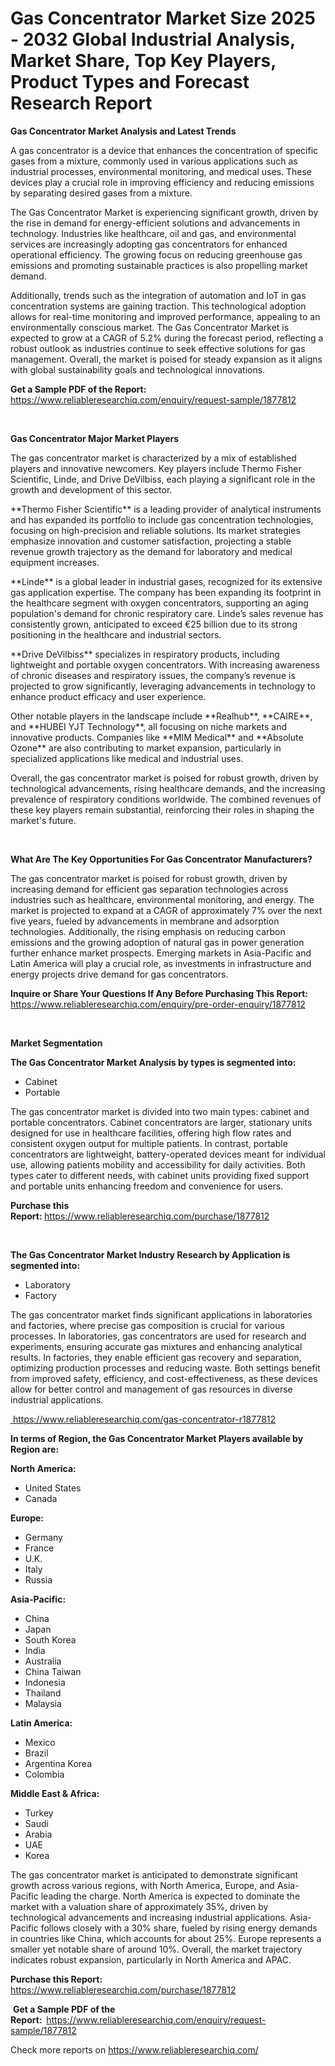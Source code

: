 <p><h1>Gas Concentrator Market Size 2025 - 2032 Global Industrial Analysis, Market Share, Top Key Players, Product Types and Forecast Research Report</h1></p><p><strong>Gas Concentrator Market Analysis and Latest Trends</strong></p>
<p><p>A gas concentrator is a device that enhances the concentration of specific gases from a mixture, commonly used in various applications such as industrial processes, environmental monitoring, and medical uses. These devices play a crucial role in improving efficiency and reducing emissions by separating desired gases from a mixture.</p><p>The Gas Concentrator Market is experiencing significant growth, driven by the rise in demand for energy-efficient solutions and advancements in technology. Industries like healthcare, oil and gas, and environmental services are increasingly adopting gas concentrators for enhanced operational efficiency. The growing focus on reducing greenhouse gas emissions and promoting sustainable practices is also propelling market demand.</p><p>Additionally, trends such as the integration of automation and IoT in gas concentration systems are gaining traction. This technological adoption allows for real-time monitoring and improved performance, appealing to an environmentally conscious market. The Gas Concentrator Market is expected to grow at a CAGR of 5.2% during the forecast period, reflecting a robust outlook as industries continue to seek effective solutions for gas management. Overall, the market is poised for steady expansion as it aligns with global sustainability goals and technological innovations.</p></p>
<p><strong>Get a Sample PDF of the Report:&nbsp;</strong> <a href="https://www.reliableresearchiq.com/enquiry/request-sample/1877812?utm_campaign=2778&utm_medium=2&utm_source=Github&utm_content=ia&utm_term=23022025&utm_id=gas-concentrator">https://www.reliableresearchiq.com/enquiry/request-sample/1877812</a></p>
<p>&nbsp;</p>
<p><strong>Gas Concentrator Major Market Players</strong></p>
<p><p>The gas concentrator market is characterized by a mix of established players and innovative newcomers. Key players include Thermo Fisher Scientific, Linde, and Drive DeVilbiss, each playing a significant role in the growth and development of this sector.</p><p>**Thermo Fisher Scientific** is a leading provider of analytical instruments and has expanded its portfolio to include gas concentration technologies, focusing on high-precision and reliable solutions. Its market strategies emphasize innovation and customer satisfaction, projecting a stable revenue growth trajectory as the demand for laboratory and medical equipment increases.</p><p>**Linde** is a global leader in industrial gases, recognized for its extensive gas application expertise. The company has been expanding its footprint in the healthcare segment with oxygen concentrators, supporting an aging population's demand for chronic respiratory care. Linde’s sales revenue has consistently grown, anticipated to exceed €25 billion due to its strong positioning in the healthcare and industrial sectors.</p><p>**Drive DeVilbiss** specializes in respiratory products, including lightweight and portable oxygen concentrators. With increasing awareness of chronic diseases and respiratory issues, the company’s revenue is projected to grow significantly, leveraging advancements in technology to enhance product efficacy and user experience.</p><p>Other notable players in the landscape include **Realhub**, **CAIRE**, and **HUBEI YJT Technology**, all focusing on niche markets and innovative products. Companies like **MIM Medical** and **Absolute Ozone** are also contributing to market expansion, particularly in specialized applications like medical and industrial uses.</p><p>Overall, the gas concentrator market is poised for robust growth, driven by technological advancements, rising healthcare demands, and the increasing prevalence of respiratory conditions worldwide. The combined revenues of these key players remain substantial, reinforcing their roles in shaping the market's future.</p></p>
<p>&nbsp;</p>
<p><strong>What Are The Key Opportunities For Gas Concentrator Manufacturers?</strong></p>
<p><p>The gas concentrator market is poised for robust growth, driven by increasing demand for efficient gas separation technologies across industries such as healthcare, environmental monitoring, and energy. The market is projected to expand at a CAGR of approximately 7% over the next five years, fueled by advancements in membrane and adsorption technologies. Additionally, the rising emphasis on reducing carbon emissions and the growing adoption of natural gas in power generation further enhance market prospects. Emerging markets in Asia-Pacific and Latin America will play a crucial role, as investments in infrastructure and energy projects drive demand for gas concentrators.</p></p>
<p><strong>Inquire or Share Your Questions If Any Before Purchasing This Report:</strong> <a href="https://www.reliableresearchiq.com/enquiry/pre-order-enquiry/1877812?utm_campaign=2778&utm_medium=2&utm_source=Github&utm_content=ia&utm_term=23022025&utm_id=gas-concentrator">https://www.reliableresearchiq.com/enquiry/pre-order-enquiry/1877812</a></p>
<p>&nbsp;</p>
<p><strong>Market Segmentation</strong></p>
<p><strong>The Gas Concentrator Market Analysis by types is segmented into:</strong></p>
<p><ul><li>Cabinet</li><li>Portable</li></ul></p>
<p><p>The gas concentrator market is divided into two main types: cabinet and portable concentrators. Cabinet concentrators are larger, stationary units designed for use in healthcare facilities, offering high flow rates and consistent oxygen output for multiple patients. In contrast, portable concentrators are lightweight, battery-operated devices meant for individual use, allowing patients mobility and accessibility for daily activities. Both types cater to different needs, with cabinet units providing fixed support and portable units enhancing freedom and convenience for users.</p></p>
<p><strong>Purchase this Report:&nbsp;</strong><a href="https://www.reliableresearchiq.com/purchase/1877812?utm_campaign=2778&utm_medium=2&utm_source=Github&utm_content=ia&utm_term=23022025&utm_id=gas-concentrator">https://www.reliableresearchiq.com/purchase/1877812</a></p>
<p>&nbsp;</p>
<p><strong>The Gas Concentrator Market Industry Research by Application is segmented into:</strong></p>
<p><ul><li>Laboratory</li><li>Factory</li></ul></p>
<p><p>The gas concentrator market finds significant applications in laboratories and factories, where precise gas composition is crucial for various processes. In laboratories, gas concentrators are used for research and experiments, ensuring accurate gas mixtures and enhancing analytical results. In factories, they enable efficient gas recovery and separation, optimizing production processes and reducing waste. Both settings benefit from improved safety, efficiency, and cost-effectiveness, as these devices allow for better control and management of gas resources in diverse industrial applications.</p></p>
<p><a href="https://www.reliableresearchiq.com/gas-concentrator-r1877812?utm_campaign=2778&utm_medium=2&utm_source=Github&utm_content=ia&utm_term=23022025&utm_id=gas-concentrator">&nbsp;https://www.reliableresearchiq.com/gas-concentrator-r1877812</a></p>
<p><strong>In terms of Region, the Gas Concentrator Market Players available by Region are:</strong></p>
<p>
    <p> <strong> North America: </strong>
        <ul>
            <li>United States</li>
            <li>Canada</li>
        </ul>
        </p> 
    <p> <strong> Europe: </strong>
        <ul>
            <li>Germany</li>
            <li>France</li>
            <li>U.K.</li>
            <li>Italy</li>
            <li>Russia</li>
        </ul>
        </p> 
    <p> <strong> Asia-Pacific: </strong>
        <ul>
            <li>China</li>
            <li>Japan</li>
            <li>South Korea</li>
            <li>India</li>
            <li>Australia</li>
            <li>China Taiwan</li>
            <li>Indonesia</li>
            <li>Thailand</li>
            <li>Malaysia</li>
        </ul>
        </p> 
    <p> <strong> Latin America: </strong>
        <ul>
            <li>Mexico</li>
            <li>Brazil</li>
            <li>Argentina Korea</li>
            <li>Colombia</li>
        </ul>
        </p> 
    <p> <strong> Middle East & Africa: </strong>
        <ul>
            <li>Turkey</li>
            <li>Saudi</li>
            <li>Arabia</li>
            <li>UAE</li>
            <li>Korea</li>
        </ul>
    </p>
    </p>
<p><p>The gas concentrator market is anticipated to demonstrate significant growth across various regions, with North America, Europe, and Asia-Pacific leading the charge. North America is expected to dominate the market with a valuation share of approximately 35%, driven by technological advancements and increasing industrial applications. Asia-Pacific follows closely with a 30% share, fueled by rising energy demands in countries like China, which accounts for about 25%. Europe represents a smaller yet notable share of around 10%. Overall, the market trajectory indicates robust expansion, particularly in North America and APAC.</p></p>
<p><strong>Purchase this Report: </strong><a href="https://www.reliableresearchiq.com/purchase/1877812?utm_campaign=2778&utm_medium=2&utm_source=Github&utm_content=ia&utm_term=23022025&utm_id=gas-concentrator">https://www.reliableresearchiq.com/purchase/1877812</a></p>
<p>&nbsp;<strong>Get a Sample PDF of the Report:&nbsp;&nbsp;</strong><a href="https://www.reliableresearchiq.com/enquiry/request-sample/1877812?utm_campaign=2778&utm_medium=2&utm_source=Github&utm_content=ia&utm_term=23022025&utm_id=gas-concentrator">https://www.reliableresearchiq.com/enquiry/request-sample/1877812</a></p>
<p><strong></strong></p>
<p>Check more reports on <a href="https://www.reliableresearchiq.com/?utm_campaign=2778&utm_medium=2&utm_source=Github&utm_content=ia&utm_term=23022025&utm_id=gas-concentrator">https://www.reliableresearchiq.com/</a></p>